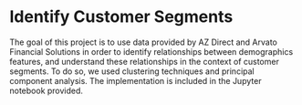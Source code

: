 # Identify Customer Segments

The goal of this project is to use data provided by AZ Direct and Arvato Financial Solutions in order to identify relationships between demographics features, and understand these relationships in the context of customer segments. To do so, we used clustering techniques and principal component analysis. The implementation is included in the Jupyter notebook provided. 
